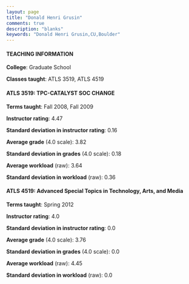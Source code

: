 ```yaml
---
layout: page
title: "Donald Henri Grusin" 
comments: true
description: "blanks"
keywords: "Donald Henri Grusin,CU,Boulder"
---
```

<head>
<script src="https://ajax.googleapis.com/ajax/libs/jquery/2.1.3/jquery.min.js"></script>
<script src="https://dl.dropboxusercontent.com/s/pc42nxpaw1ea4o9/highcharts.js?dl=0"></script>
<!-- <script src="../assets/js/highcharts.js"></script> -->
<style type="text/css">@font-face {
	font-family: "Bebas Neue";
	src: url(https://www.filehosting.org/file/details/544349/BebasNeue Regular.otf) format("opentype");
	}
	h1.Bebas { 
		font-family: "Bebas Neue", Verdana, Tahoma;
	}
</style>
</head>
	   
#### TEACHING INFORMATION

**College**: Graduate School

**Classes taught**: ATLS 3519, ATLS 4519

#### ATLS 3519: TPC-CATALYST SOC CHANGE

**Terms taught**: Fall 2008, Fall 2009

**Instructor rating**: 4.47

**Standard deviation in instructor rating**: 0.16

**Average grade** (4.0 scale): 3.82

**Standard deviation in grades** (4.0 scale): 0.18

**Average workload** (raw): 3.64

**Standard deviation in workload** (raw): 0.36

#### ATLS 4519: Advanced Special Topics in Technology, Arts, and Media

**Terms taught**: Spring 2012

**Instructor rating**: 4.0

**Standard deviation in instructor rating**: 0.0

**Average grade** (4.0 scale): 3.76

**Standard deviation in grades** (4.0 scale): 0.0

**Average workload** (raw): 4.45

**Standard deviation in workload** (raw): 0.0

